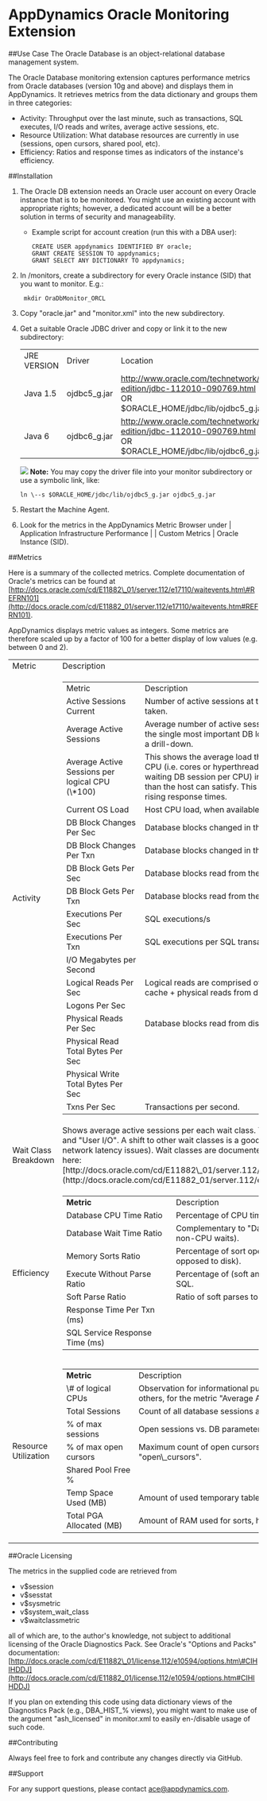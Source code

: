 # AppDynamics Oracle Monitoring Extension

##Use Case
The Oracle Database is an object-relational database management system. 

The Oracle Database monitoring extension captures performance metrics from Oracle databases (version 10g and above) and displays them in AppDynamics. It retrieves metrics from the data dictionary and groups them in three categories:

-   Activity: Throughput over the last minute, such as transactions, SQL executes, I/O reads and writes, average active sessions, etc.
-   Resource Utilization: What database resources are currently in use (sessions, open cursors, shared pool, etc).
-   Efficiency: Ratios and response times as indicators of the instance's efficiency.

##Installation

1.  The Oracle DB extension needs an Oracle user account on every Oracle instance that is to be monitored. You might use an existing account with appropriate rights; however, a dedicated account will be a better solution in terms of security and manageability.
    -   Example script for account creation (run this with a DBA user):

            CREATE USER appdynamics IDENTIFIED BY oracle;
            GRANT CREATE SESSION TO appdynamics;
            GRANT SELECT ANY DICTIONARY TO appdynamics;

2.  In <machine-agent-home>/monitors, create a subdirectory for every Oracle instance (SID) that you want to monitor. E.g.:

         mkdir OraDbMonitor_ORCL 

3.  Copy "oracle.jar" and "monitor.xml" into the new subdirectory.
4.  Get a suitable Oracle JDBC driver and copy or link it to the new subdirectory:

    <table>
    <tbody>
    <tr class="odd">
    <td align="left">JRE VERSION</td>
    <td align="left">Driver</td>
    <td align="left">Location</td>
    </tr>
    <tr class="even">
    <td align="left">Java 1.5</td>
    <td align="left">ojdbc5_g.jar</td>
    <td align="left"><a href="http://www.oracle.com/technetwork/database/enterprise-edition/jdbc-112010-090769.html">http://www.oracle.com/technetwork/database/enterprise-edition/jdbc-112010-090769.html</a><br /> OR <br /> $ORACLE_HOME/jdbc/lib/ojdbc5_g.jar</td>
    </tr>
    <tr class="odd">
    <td align="left">Java 6</td>
    <td align="left">ojdbc6_g.jar</td>
    <td align="left"><a href="http://www.oracle.com/technetwork/database/enterprise-edition/jdbc-112010-090769.html">http://www.oracle.com/technetwork/database/enterprise-edition/jdbc-112010-090769.html</a><br /> OR <br /> $ORACLE_HOME/jdbc/lib/ojdbc6_g.jar <br /></td>
    </tr>
    </tbody>
    </table>

    ![](images/emoticons/information.gif)  **Note:**  You may copy the driver file into your monitor subdirectory or use a symbolic link, like:

        ln \--s $ORACLE_HOME/jdbc/lib/ojdbc5_g.jar ojdbc5_g.jar

5.  Restart the Machine Agent.
6.  Look for the metrics in the AppDynamics Metric Browser under | Application Infrastructure Performance  | <Tier> | Custom Metrics | Oracle Instance (SID).

##Metrics

Here is a summary of the collected metrics. Complete documentation of Oracle's metrics can be found at [http://docs.oracle.com/cd/E11882\_01/server.112/e17110/waitevents.htm\#REFRN101](http://docs.oracle.com/cd/E11882_01/server.112/e17110/waitevents.htm#REFRN101).

AppDynamics displays metric values as integers. Some metrics are therefore scaled up by a factor of 100 for a better display of low values (e.g. between 0 and 2).

<table>
<tr><td>Metric</td><td>Description</td>

<tr>
<td>Activity</td>
<td>

  <table>
    <tr><td>Metric</td><td>Description</td>
    <tr><td>Active Sessions Current</td><td>Number of active sessions at the point in time when the snapshot was taken.</td></tr>
    <tr><td>Average Active Sessions</td><td>Average number of active sessions within the last 60 s. This is maybe the single most important DB load metric and a good starting point for a drill-down.</td></tr>
    <tr><td>Average Active Sessions per logical CPU (\*100)</td><td>This shows the average load the database imposes on each logical CPU (i.e. cores or hyperthreads). Values above 100 (more than 1 waiting DB session per CPU) indicate a higher demand for resources than the host can satisfy. This often marks the beginning of quickly rising response times.</td></tr>
    <tr><td>Current OS Load</td><td>Host CPU load, when available.</td></tr>
    <tr><td> DB Block Changes Per Sec</td><td>Database blocks changed in the buffer cache.</td></tr>
    <tr><td>DB Block Changes Per Txn</td><td>Database blocks changed in the buffer cache per SQL transaction.</td></tr>
    <tr><td>DB Block Gets Per Sec</td><td>Database blocks read from the buffer cache.</td></tr>
    <tr><td>DB Block Gets Per Txn</td><td>Database blocks read from the buffer cache per SQL transaction.</td></tr>
    <tr><td>Executions Per Sec</td><td>SQL executions/s</td></tr>
    <tr><td>Executions Per Txn</td><td>SQL executions per SQL transaction.</td></tr>
    <tr><td>I/O Megabytes per Second</td></tr>
    <tr><td>Logical Reads Per Sec</td><td>Logical reads are comprised of database block reads from the buffer cache + physical reads from disk.</td></tr>
    <tr><td>Logons Per Sec</td></tr>
    <tr><td>Physical Reads Per Sec</td><td>Database blocks read from disk.</td></tr>
    <tr><td>Physical Read Total Bytes Per Sec</td></tr>
    <tr><td>Physical Write Total Bytes Per Sec</td></tr>
    <tr><td>Txns Per Sec</td><td>Transactions per second.</td></tr>
  </table>
  
</td>
</tr>

<tr>
<td>Wait Class Breakdown <a name = "waitclassbreakdown"></a></td>
<td>Shows average active sessions per each wait class. Typically, the top wait classes are "CPU" and "User I/O". A shift to other wait classes is a good pointer for further   nvestigation (e.g., of network latency issues). Wait classes are documented in the Oracle Database Reference. See here: [http://docs.oracle.com/cd/E11882\_01/server.112/e17110/waitevents001.htm\#BGGHJGII](http://docs.oracle.com/cd/E11882_01/server.112/e17110/waitevents001.htm#BGGHJGII)</td>
</tr>


<tr>
  <td>Efficiency<a name = "efficiency"></a></td>
  <td>
  
   <table>
    <tr><td><strong>Metric</td><td>Description</strong></td></tr>
    <tr><td>Database CPU Time Ratio</td><td>Percentage of CPU time against all database time.</td></tr>
    <tr><td>Database Wait Time Ratio</td><td>Complementary to "Database CPU Time Ratio" (percentage of non-CPU waits).</td></tr>
    <tr><td>Memory Sorts Ratio</td><td>Percentage of sort operations that were done in RAM (as opposed to disk).</td></tr>
    <tr><td>Execute Without Parse Ratio</td><td>Percentage of (soft and hard) parsed SQL against all executed SQL.</td></tr>
    <tr><td>Soft Parse Ratio</td><td>Ratio of soft parses to hard parses.</td></tr>
    <tr><td>Response Time Per Txn (ms)</td></tr>
    <tr><td>SQL Service Response Time (ms)</tr>
   </table>
    
  </td>
</tr>

<tr><td>Resource Utilization<a name="resourceutilization"></a></td>
<td>

   <table>
    <tr><td><strong>Metric</td><td>Description</td></strong></tr>
    <tr><td> \# of logical CPUs</td><td>Observation for informational purpose. This count is used, among others, for the metric "Average Active Sessions per logical CPU".</td>
    <tr><td>Total Sessions</td><td>Count of all database sessions at the time the snapshot was taken.</td>
    <tr><td>% of max sessions</td><td>Open sessions vs. DB parameter "sessions".</td>
    <tr><td>% of max open cursors</td><td>Maximum count of open cursors in a session vs. DB parameter "open\_cursors".</td>
    <tr><td>Shared Pool Free %</td>
    <tr><td>Temp Space Used (MB)</td><td>Amount of used temporary tablespace.</td>
    <tr><td>Total PGA Allocated (MB)</td><td>Amount of RAM used for sorts, hashes and the like.
  </table>
  </td>
</tr>

</table>

##Oracle Licensing

The metrics in the supplied code are retrieved from

-   v\$session
-   v\$sesstat
-   v\$sysmetric
-   v\$system\_wait\_class
-   v\$waitclassmetric

all of which are, to the author's knowledge, not subject to additional
licensing of the Oracle Diagnostics Pack. See Oracle's "Options and
Packs" documentation:
[http://docs.oracle.com/cd/E11882\_01/license.112/e10594/options.htm\#CIHIHDDJ](http://docs.oracle.com/cd/E11882_01/license.112/e10594/options.htm#CIHIHDDJ)

If you plan on extending this code using data dictionary views of the
Diagnostics Pack (e.g., DBA\_HIST\_% views), you might want to make use
of the argument "ash\_licensed" in monitor.xml to easily en-/disable
usage of such code.
 


##Contributing

Always feel free to fork and contribute any changes directly via GitHub.


##Support

For any support questions, please contact ace@appdynamics.com.
